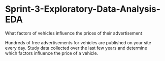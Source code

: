 # Sprint-3-Exploratory-Data-Analysis-EDA
What factors of vehicles influence the prices of their advertisement

Hundreds of free advertisements for vehicles are published on your site every day. 
Study data collected over the last few years and determine which factors influence the price of a vehicle.
